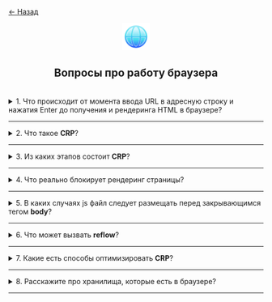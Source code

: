 <a href="./README.md">← Назад</a>

<div align="center">
  <img src="../../assets/icons/icons-for-titles/browser.png">
  <h2>Вопросы про работу браузера</h2>
</div>
<br />

<details>
<summary><span>1. Что происходит от момента ввода URL в адресную строку и нажатия Enter до получения и рендеринга HTML в браузере?</span></summary>
<br />

### **1. Ввод URL и разбор**

- Пользователь вводит URL, например `https://example.com`.
- Браузер анализирует URL и определяет:
  - Протокол (`https`)
  - Доменное имя (`example.com`)
  - Путь, параметры, якорь (если есть)

---

### **2. Проверка кэша**

Браузер перед запросом проверяет локальные источники:

- **DNS-кэш** (если IP-адрес уже запрашивался ранее)
- **Кэш HTTP** (если страница была загружена и сохранена)
- **Service Worker** (если настроен, может обработать запрос)

Если IP-адрес найден в кэше, этап DNS-резолвинга пропускается.

---

### **3. DNS-резолвинг и поиск IP-адреса**

Если в кэше нет IP, браузер делает DNS-запрос. Запрос проходит несколько этапов, двигаясь по цепочке серверов:

1. **Локальный DNS** (провайдер интернета) проверяет наличие записи.
2. Если записи нет, запрос передаётся на **корневые DNS-серверы**.
3. Корневой сервер направляет запрос на **сервер доменной зоны** (например, `.com`).
4. Сервер доменной зоны направляет к **авторитетному DNS-серверу сайта** (например, DNS `example.com`).
5. Авторитетный сервер возвращает **IP-адрес** соответствующего домена.

В результате `example.com` → `93.184.216.34`.

---

### **4. Установка TCP-соединения**

Браузер устанавливает соединение с полученным IP через **TCP**:

- Открывается соединение на порт **80 (HTTP) или 443 (HTTPS)**.
- Используется **трёхстороннее рукопожатие** (three-way handshake). Этот процесс состоит из трёх шагов:

  - Браузер (клиент) отправляет **SYN-пакет** на сервер, запрашивая установление соединения.
  - Сервер принимает SYN-запрос и отвечает **SYN-ACK-пакетом**, подтверждая готовность к соединению.
  - Клиент получает SYN-ACK и отправляет **ACK-пакет**, подтверждая установление соединения.

---

### **5. TLS-рукопожатие (для HTTPS)**

Для защищённого соединения браузер и сервер:

- Обмениваются сертификатами.
- Устанавливают общий **ключ шифрования** (SSL/TLS).

---

### **6. Отправка HTTP-запроса**

Браузер отправляет **HTTP-запрос**:

```
GET / HTTP/1.1
Host: example.com
User-Agent: Chrome/...
Accept: text/html
```

---

### **7. Сервер получает и обрабатывает запрос**

- Сервер принимает запрос и формирует **HTTP-ответ**:
  - Если сайт динамический, может использовать backend (Node.js, PHP, Python и др.).
  - Если страница статическая, отдаёт HTML-файл.

---

### **8. Ответ сервера**

Сервер отправляет **HTTP-ответ**:

```
HTTP/1.1 200 OK
Content-Type: text/html
Content-Length: ...
```

</details>

---

<details>
<summary><span>2. Что такое <b>CRP</b>?</span></summary>
<br />

**Critical Rendering Path (CRP)** — это последовательность шагов, которые браузер выполняет, чтобы преобразовать HTML, CSS и JavaScript в полноценную веб-страницу, отображаемую на экране

</details>

---

<details>
<summary><span>3. Из каких этапов состоит <b>CRP</b>?</span></summary>
<br />

1. **Парсинг HTML** – браузер загружает HTML и строит DOM-дерево

2. **Обработка CSS** – загружается CSS и формируется CSSOM (модель стилей)

3. **Построение Render Tree** – объединяются DOM и CSSOM, формируя структуру элементов для рендеринга

4. **Этап Layout (вычисление расположения)** – браузер рассчитывает размеры и позиции элементов на странице

5. **Этап Painting (отрисовка)** – пиксели переводятся в визуальное представление, отрисовывая контент

6. **Этап Compositing (сборка слоев)** – финальный этап, где элементы объединяются в единое изображение и отображаются на экране

</details>

---

<details>
<summary><span>4. Что реально блокирует рендеринг страницы?</span></summary>
<br />

1. **CSS-файлы** – внешние таблицы стилей блокируют рендеринг до их полной загрузки и обработки браузером, так как влияют на внешний вид страницы.

2. **Синхронный JavaScript (`<script>` без `defer` или `async`)** – приостанавливает парсинг HTML, задерживая построение DOM и начало рендеринга.

3. **Web Fonts (шрифты)** – если используется `font-display: auto` или `block`, браузер может скрыть текст (FOIT), дожидаясь загрузки шрифта.

4. **`@import` в CSS** – особенно при вложенном импорте, замедляет загрузку и обработку стилей, блокируя рендеринг.

</details>

---

<details>
<summary><span>5. В каких случаях js файл следует размещать перед закрывающимся тегом <b>body</b>?</span></summary>
<br />

1. **Когда скрипт зависит от HTML-элементов** – если JavaScript работает с DOM (`document.getElementById`, `querySelector`), важно, чтобы элементы уже были загружены и доступны для изменений.

2. **Когда JavaScript взаимодействует со стилями** – если скрипт изменяет CSS или зависит от `getComputedStyle()`, важно, чтобы браузер сначала сформировал CSSOM и применил стили.

Размещение перед `</body>` также позволяет избежать блокировки рендеринга.

</details>

---

<details>
<summary><span>6. Что может вызвать <b>reflow</b>?</span></summary>
<br />

1. **Изменение размеров элемента** – установка или изменение `width`, `height`, `padding`, `margin`, `border`, `box-sizing` и других параметров, влияющих на геометрию.

2. **Добавление или удаление элементов в DOM** – любое изменение DOM-структуры (добавление, удаление, перемещение узлов) может повлиять на layout.

3. **Изменение стилей, влияющих на layout** – например, `display`, `position`, `float`, `font-size`, `line-height`.

4. **Вычисление размеров через JavaScript** – вызовы `getBoundingClientRect()`, `offsetWidth`, `scrollHeight` и др. могут вызвать принудительный reflow, если перед этим DOM был изменён.

5. **Изменение шрифтов** – загрузка нового шрифта (`@font-face`) или смена `font-family` может изменить размеры текста и вызвать перерасчёт.

6. **Изменение layout-свойств во время анимации** – свойства вроде `top`, `left`, `width`, `height` (особенно без GPU-оптимизации) вызывают reflow.

7. **Редактируемые области (`contenteditable`)** – изменение текста или вставка контента внутри может вызывать reflow во время взаимодействия пользователя.

8. **Сложные структуры (например, таблицы)** – таблицы с взаимозависимыми размерами ячеек чаще вызывают reflow и требуют больше вычислений.

</details>

---

<details>
<summary><span>7. Какие есть способы оптимизировать <b>CRP</b>?</span></summary>
<br />

1. **Сокращение количества критических ресурсов**  
   — удаление неиспользуемых CSS и JS  
   — откладывание загрузки некритичных ресурсов (ленивая загрузка)

2. **Минимизация блокирующих рендеринг ресурсов**  
   — использование атрибутов `async` и `defer` для скриптов  
   — вынос критичных стилей в `<style>` (critical CSS), остальное — отложенно

3. **Минимизация размеров критических ресурсов**  
   — минификация CSS, JS, HTML  
   — сжатие через Gzip или Brotli

4. **Оптимизация количества HTTP-запросов**  
   — объединение файлов (bundling)  
   — инлайнинг критических стилей и скриптов

5. **Оптимизация порядка загрузки ресурсов**  
   — приоритетная загрузка ресурсов, необходимых для первого экрана  
   — отложенная загрузка неважного контента (`lazy loading`)

6. **Использование `<preload>`, `<prefetch>`, `<preconnect>`**  
   — `preload` — ранняя загрузка критических ресурсов  
   — `prefetch` — предварительная загрузка ресурсов, которые понадобятся позже  
   — `preconnect` — предварительное соединение с внешними доменами (например, шрифты, аналитика)

7. **Использование CDN (Content Delivery Network)**  
   — ускорение загрузки за счёт доставки ресурсов с ближайших серверов

</details>

---

<details>
<summary><span>8. Расскажите про хранилища, которые есть в браузере?</span></summary>
<br />

| Хранилище          | Объём данных                             | Срок хранения                                                          | Доступность                                    | Особенности                                                                 |
| ------------------ | ---------------------------------------- | ---------------------------------------------------------------------- | ---------------------------------------------- | --------------------------------------------------------------------------- |
| **Cookies**        | ~4 KB на cookie                          | Устанавливается сервером или JavaScript, может быть ограничен временем | Отправляются на сервер при каждом HTTP-запросе | Используются для аутентификации, хранения пользовательских настроек         |
| **LocalStorage**   | До 5–10 MB                               | Пока пользователь вручную не удалит                                    | Только внутри текущего домена                  | Хранение данных между сессиями, синхронный API                              |
| **SessionStorage** | До 5–10 MB                               | До закрытия вкладки браузера                                           | Только в рамках одной вкладки                  | Для временного хранения данных, уникальных для вкладки                      |
| **IndexedDB**      | Ограничено только дисковым пространством | Долговременное хранение                                                | Только в браузере                              | Асинхронное хранилище для структурированных данных, поддерживает транзакции |
| **Cache Storage**  | Зависит от браузера и политики           | Долговременное хранение                                                | Только в браузере                              | Используется в Service Worker для кэширования ресурсов (например, в PWA)    |

</details>

---

<!--
<details>
<summary><span></span></summary>
<br />

</details>

--- -->
